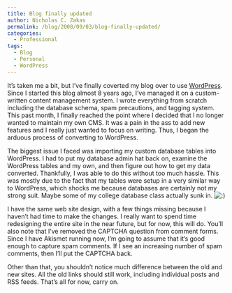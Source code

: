 ```yaml
---
title: Blog finally updated
author: Nicholas C. Zakas
permalink: /blog/2008/09/03/blog-finally-updated/
categories:
  - Professional
tags:
  - Blog
  - Personal
  - WordPress
---
```

It&#8217;s taken me a bit, but I&#8217;ve finally coverted my blog over to use [WordPress][1]. Since I started this blog almost 8 years ago, I&#8217;ve managed it on a custom-written content management system. I wrote everything from scratch including the database schema, spam precautions, and tagging system. This past month, I finally reached the point where I decided that I no longer wanted to maintain my own CMS. It was a pain in the ass to add new features and I really just wanted to focus on writing. Thus, I began the arduous process of converting to WordPress.

The biggest issue I faced was importing my custom database tables into WordPress. I had to put my database admin hat back on, examine the WordPress tables and my own, and then figure out how to get my data converted. Thankfully, I was able to do this without too much hassle. This was mostly due to the fact that my tables were setup in a very similar way to WordPress, which shocks me because databases are certainly not my strong suit. Maybe some of my college database class actually sunk in. <img src="{{site.url}}/blog/wp-includes/images/smilies/icon_smile.gif" alt=":)" class="wp-smiley" /> 

I have the same web site design, with a few things missing because I haven&#8217;t had time to make the changes. I really want to spend time redesigning the entire site in the near future, but for now, this will do. You&#8217;ll also note that I&#8217;ve removed the CAPTCHA question from comment forms. Since I have Akismet running now, I&#8217;m going to assume that it&#8217;s good enough to capture spam comments. If I see an increasing number of spam comments, then I&#8217;ll put the CAPTCHA back.

Other than that, you shouldn&#8217;t notice much difference between the old and new sites. All the old links should still work, including individual posts and RSS feeds. That&#8217;s all for now, carry on.

 [1]: http://www.wordpress.org
